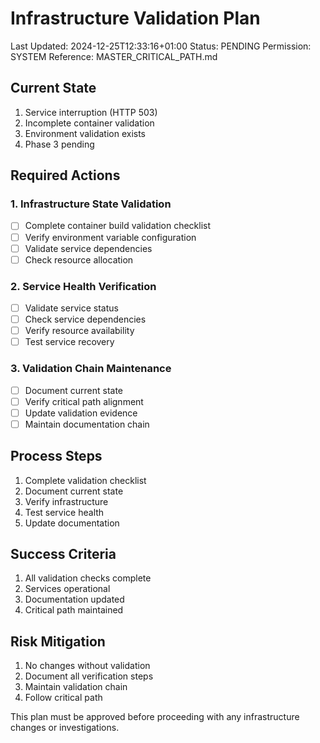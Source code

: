 # Infrastructure Validation Plan
Last Updated: 2024-12-25T12:33:16+01:00
Status: PENDING
Permission: SYSTEM
Reference: MASTER_CRITICAL_PATH.md

## Current State
1. Service interruption (HTTP 503)
2. Incomplete container validation
3. Environment validation exists
4. Phase 3 pending

## Required Actions

### 1. Infrastructure State Validation
- [ ] Complete container build validation checklist
- [ ] Verify environment variable configuration
- [ ] Validate service dependencies
- [ ] Check resource allocation

### 2. Service Health Verification
- [ ] Validate service status
- [ ] Check service dependencies
- [ ] Verify resource availability
- [ ] Test service recovery

### 3. Validation Chain Maintenance
- [ ] Document current state
- [ ] Verify critical path alignment
- [ ] Update validation evidence
- [ ] Maintain documentation chain

## Process Steps
1. Complete validation checklist
2. Document current state
3. Verify infrastructure
4. Test service health
5. Update documentation

## Success Criteria
1. All validation checks complete
2. Services operational
3. Documentation updated
4. Critical path maintained

## Risk Mitigation
1. No changes without validation
2. Document all verification steps
3. Maintain validation chain
4. Follow critical path

This plan must be approved before proceeding with any infrastructure changes or investigations.
